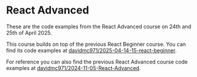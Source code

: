 # React Advanced

These are the code examples from the React Advanced course on 24th and 25th of April 2025.

This course builds on top of the previous React Beginner course. You can find its code examples at [davidmc971/2025-04-14-15-react-beginner](https://github.com/davidmc971/2025-04-14-15-react-beginner).

For reference you can also find the previous React Advanced course code examples at [davidmc971/2024-11-05-React-Advanced](https://github.com/davidmc971/2024-11-05-React-Advanced).
